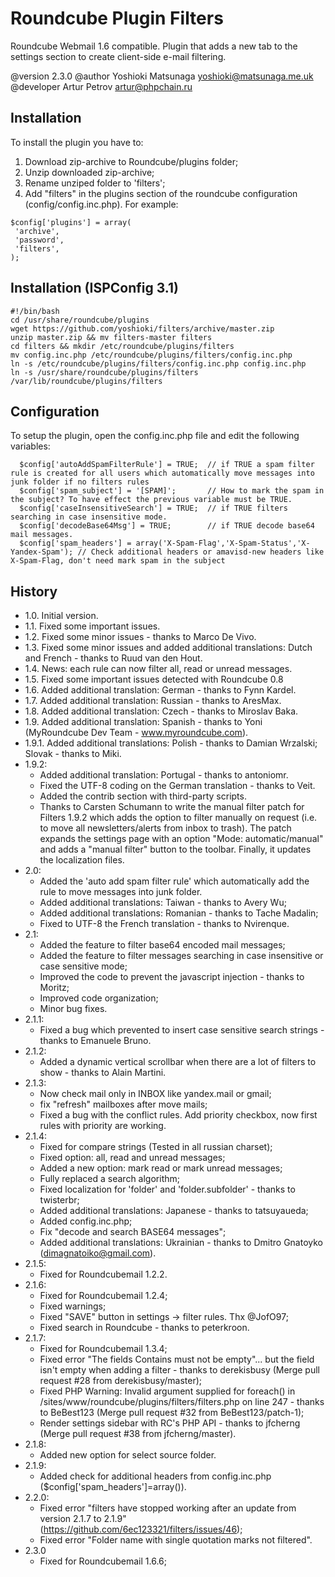 Roundcube Plugin Filters
============================

Roundcube Webmail 1.6 compatible.
Plugin that adds a new tab to the settings section to create client-side e-mail filtering.

@version 2.3.0
@author Yoshioki Matsunaga <yoshioki@matsunaga.me.uk>
@developer Artur Petrov <artur@phpchain.ru>

Installation
----------------------------------------

To install the plugin you have to:
1. Download zip-archive to Roundcube/plugins folder;
2. Unzip downloaded zip-archive;
3. Rename unziped folder to 'filters';
4. Add "filters" in the plugins section of the roundcube configuration (config/config.inc.php).
For example:
```
$config['plugins'] = array(
 'archive',
 'password',
 'filters',
);
```

Installation (ISPConfig 3.1)
----------------------------------------
```
#!/bin/bash
cd /usr/share/roundcube/plugins
wget https://github.com/yoshioki/filters/archive/master.zip
unzip master.zip && mv filters-master filters
cd filters && mkdir /etc/roundcube/plugins/filters
mv config.inc.php /etc/roundcube/plugins/filters/config.inc.php
ln -s /etc/roundcube/plugins/filters/config.inc.php config.inc.php
ln -s /usr/share/roundcube/plugins/filters /var/lib/roundcube/plugins/filters
```

Configuration
----------------------------------------

To setup the plugin, open the config.inc.php file and edit the following variables:
```
  $config['autoAddSpamFilterRule'] = TRUE;  // if TRUE a spam filter rule is created for all users which automatically move messages into junk folder if no filters rules
  $config['spam_subject'] = '[SPAM]';       // How to mark the spam in the subject? To have effect the previous variable must be TRUE.
  $config['caseInsensitiveSearch'] = TRUE;  // if TRUE filters searching in case insensitive mode.
  $config['decodeBase64Msg'] = TRUE;        // if TRUE decode base64 mail messages.
  $config['spam_headers'] = array('X-Spam-Flag','X-Spam-Status','X-Yandex-Spam'); // Check additional headers or amavisd-new headers like X-Spam-Flag, don't need mark spam in the subject
```

History
----------------------------------------


* 1.0. Initial version.
* 1.1. Fixed some important issues.
* 1.2. Fixed some minor issues - thanks to Marco De Vivo.
* 1.3. Fixed some minor issues and added additional translations: Dutch and French - thanks to Ruud van den Hout.
* 1.4. News: each rule can now filter all, read or unread messages.
* 1.5. Fixed some important issues detected with Roundcube 0.8
* 1.6. Added additional translation: German - thanks to Fynn Kardel.
* 1.7. Added additional translation: Russian - thanks to AresMax.
* 1.8. Added additional translation: Czech - thanks to Miroslav Baka.
* 1.9. Added additional translation: Spanish - thanks to Yoni (MyRoundcube Dev Team - www.myroundcube.com).
* 1.9.1. Added additional translations: Polish - thanks to Damian Wrzalski; Slovak - thanks to Miki.
* 1.9.2:
  - Added additional translation: Portugal - thanks to antoniomr.
  - Fixed the UTF-8 coding on the German translation - thanks to Veit.
  - Added the contrib section with third-party scripts.
  - Thanks to Carsten Schumann to write the manual filter patch for Filters 1.9.2 which adds the option to filter manually on request (i.e. to move all newsletters/alerts from inbox to trash).
    The patch expands the settings page with an option "Mode: automatic/manual" and adds a "manual filter" button to the toolbar. Finally, it updates the localization files.
* 2.0:
  - Added the 'auto add spam filter rule' which automatically add the rule to move messages into junk folder.
  - Added additional translations: Taiwan - thanks to Avery Wu;
  - Added additional translations: Romanian - thanks to Tache Madalin;
  - Fixed to UTF-8 the French translation - thanks to Nvirenque.
* 2.1:
  - Added the feature to filter base64 encoded mail messages;
  - Added the feature to filter messages searching in case insensitive or case sensitive mode;
  - Improved the code to prevent the javascript injection - thanks to Moritz;
  - Improved code organization;
  - Minor bug fixes.
* 2.1.1:
  - Fixed a bug which prevented to insert case sensitive search strings - thanks to Emanuele Bruno.
* 2.1.2:
  - Added a dynamic vertical scrollbar when there are a lot of filters to show - thanks to Alain Martini.
* 2.1.3:
  - Now check mail only in INBOX like yandex.mail or gmail;
  - fix "refresh" mailboxes after move mails;
  - Fixed a bug with the conflict rules. Add priority checkbox, now first rules with priority are working.
* 2.1.4:
  - Fixed for compare strings (Tested in all russian charset);
  - Fixed option: all, read and unread messages;
  - Added a new option: mark read or mark unread messages;
  - Fully replaced a search algorithm;
  - Fixed localization for 'folder' and 'folder.subfolder' - thanks to twisterbr;
  - Added additional translations: Japanese - thanks to tatsuyaueda;
  - Added config.inc.php;
  - Fix "decode and search BASE64 messages";
  - Added additional translations: Ukrainian - thanks to Dmitro Gnatoyko (dimagnatoiko@gmail.com).
* 2.1.5:
  - Fixed for Roundcubemail 1.2.2.
* 2.1.6:
  - Fixed for Roundcubemail 1.2.4;
  - Fixed warnings;
  - Fixed "SAVE" button in settings -> filter rules. Thx @JofO97;
  - Fixed search in Roundcube - thanks to peterkroon.
* 2.1.7:
  - Fixed for Roundcubemail 1.3.4;
  - Fixed error "The fields Contains must not be empty"... but the field isn't empty when adding a filter - thanks to derekisbusy (Merge pull request #28 from derekisbusy/master);
  - Fixed PHP Warning: Invalid argument supplied for foreach() in /sites/www/roundcube/plugins/filters/filters.php on line 247 - thanks to BeBest123 (Merge pull request #32 from BeBest123/patch-1);
  - Render settings sidebar with RC's PHP API - thanks to jfcherng (Merge pull request #38 from jfcherng/master).
* 2.1.8:
  - Added new option for select source folder.
* 2.1.9:
  - Added check for additional headers from config.inc.php ($config['spam_headers']=array()).
* 2.2.0:
  - Fixed error "filters have stopped working after an update from version 2.1.7 to 2.1.9" (https://github.com/6ec123321/filters/issues/46);
  - Fixed error "Folder name with single quotation marks not filtered".
* 2.3.0
  - Fixed for Roundcubemail 1.6.6;
